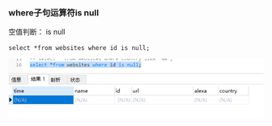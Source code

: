 ### where子句运算符is null

空值判断： is null
```MySql
select *from websites where id is null;
```
<img src='./img/select_where_is-null.png' />
